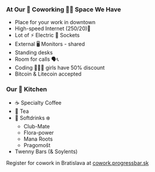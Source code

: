 ### At Our 🏢 Coworking 👩‍🚀 Space We Have
* Place for your work in downtown
* High-speed Internet (250/20)📱
* Lot of ⚡️ Electric 🔌 Sockets
* External 🖥 Monitors - shared
* Standing desks
* Room for calls 🗣📞
* Coding 👩🏽‍💻 girls have 50% discount
* Bitcoin & Litecoin accepted

### Our 🍳 Kitchen
* ☕️ Specialty Coffee
* 🍵 Tea
* 🍹 Softdrinks ❄️
  * Club-Mate
  * Flora-power
  * Mana Roots
  * Pragomošt
* Twenny Bars (& Soylents)

Register for cowork in Bratislava at [cowork.progressbar.sk](https://cowork.progressbar.sk)
